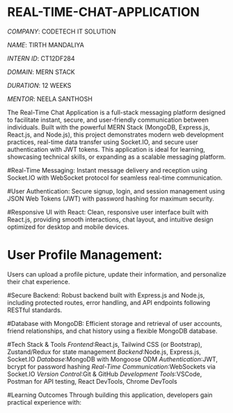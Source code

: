 # REAL-TIME-CHAT-APPLICATION

*COMPANY*: CODETECH IT SOLUTION

*NAME*: TIRTH MANDALIYA

*INTERN ID*: CT12DF284

*DOMAIN*: MERN STACK 

*DURATION*: 12 WEEKS

*MENTOR*: NEELA SANTHOSH

The Real-Time Chat Application is a full-stack messaging platform designed to facilitate instant, secure, and user-friendly communication between individuals. Built with the powerful MERN Stack (MongoDB, Express.js, React.js, and Node.js), this project demonstrates modern web development practices, real-time data transfer using Socket.IO, and secure user authentication with JWT tokens. This application is ideal for learning, showcasing technical skills, or expanding as a scalable messaging platform.

#Real-Time Messaging:
Instant message delivery and reception using Socket.IO with WebSocket protocol for seamless real-time communication.

#User Authentication:
Secure signup, login, and session management using JSON Web Tokens (JWT) with password hashing for maximum security.

#Responsive UI with React:
Clean, responsive user interface built with React.js, providing smooth interactions, chat layout, and intuitive design optimized for desktop and mobile devices.

# User Profile Management:
Users can upload a profile picture, update their information, and personalize their chat experience.

#Secure Backend:
Robust backend built with Express.js and Node.js, including protected routes, error handling, and API endpoints following RESTful standards.

#Database with MongoDB:
Efficient storage and retrieval of user accounts, friend relationships, and chat history using a flexible MongoDB database.

#Tech Stack & Tools
*Frontend*:React.js, Tailwind CSS (or Bootstrap), Zustand/Redux for state management
*Backend*:Node.js, Express.js, Socket.IO
*Database*:MongoDB with Mongoose ODM
*Authentication*:JWT, bcrypt for password hashing
*Real-Time Communication*:WebSockets via Socket.IO
*Version Control*:Git & GitHub
*Development Tools*:VSCode, Postman for API testing, React DevTools, Chrome DevTools

#Learning Outcomes
Through building this application, developers gain practical experience with:
